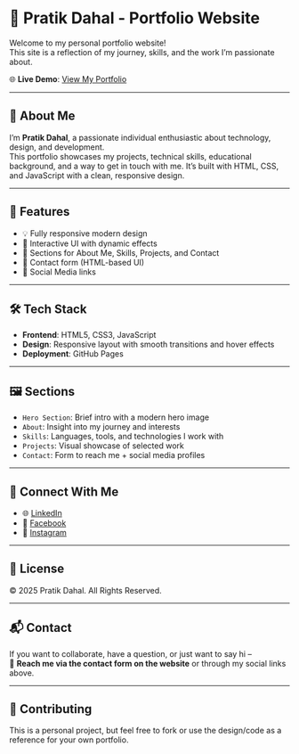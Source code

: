 # 💼 Pratik Dahal - Portfolio Website

Welcome to my personal portfolio website!  
This site is a reflection of my journey, skills, and the work I’m passionate about.

🌐 **Live Demo**: [View My Portfolio](https://pratikkdahal.github.io/my-portfolio/)

---

## 🚀 About Me

I’m **Pratik Dahal**, a passionate individual enthusiastic about technology, design, and development.  
This portfolio showcases my projects, technical skills, educational background, and a way to get in touch with me. It’s built with HTML, CSS, and JavaScript with a clean, responsive design.

---

## 📁 Features

- 💡 Fully responsive modern design
- 🎨 Interactive UI with dynamic effects
- 🧠 Sections for About Me, Skills, Projects, and Contact
- 📧 Contact form (HTML-based UI)
- 🔗 Social Media links

---

## 🛠️ Tech Stack

- **Frontend**: HTML5, CSS3, JavaScript
- **Design**: Responsive layout with smooth transitions and hover effects
- **Deployment**: GitHub Pages

---

## 🖼️ Sections

- `Hero Section`: Brief intro with a modern hero image
- `About`: Insight into my journey and interests
- `Skills`: Languages, tools, and technologies I work with
- `Projects`: Visual showcase of selected work
- `Contact`: Form to reach me + social media profiles

---

## 🔗 Connect With Me

- 🌐 [LinkedIn](https://www.linkedin.com/in/pratik-dahal-71635a334/)
- 📘 [Facebook](https://www.facebook.com/prateek.dahal.98)
- 📸 [Instagram](https://www.instagram.com/pratiikd15/)

---

## 🧾 License

© 2025 Pratik Dahal. All Rights Reserved.

---

## 📬 Contact

If you want to collaborate, have a question, or just want to say hi –  
📩 **Reach me via the contact form on the website** or through my social links above.

---

## 🤝 Contributing

This is a personal project, but feel free to fork or use the design/code as a reference for your own portfolio.

